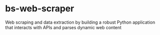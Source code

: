 # bs-web-scraper
Web scraping and data extraction by building a robust Python application that interacts with APIs and parses dynamic web content
